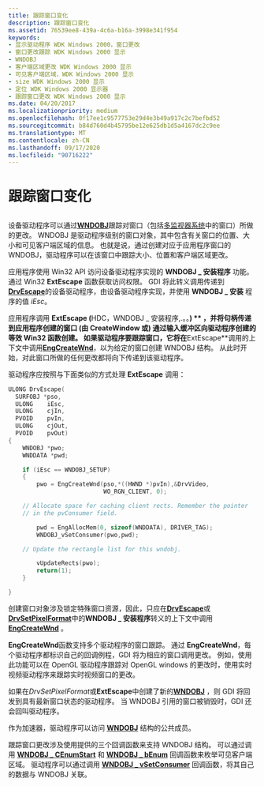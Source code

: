 ```yaml
---
title: 跟踪窗口变化
description: 跟踪窗口变化
ms.assetid: 76539ee8-439a-4c6a-b16a-3998e341f954
keywords:
- 显示驱动程序 WDK Windows 2000，窗口更改
- 窗口更改跟踪 WDK Windows 2000 显示
- WNDOBJ
- 客户端区域更改 WDK Windows 2000 显示
- 可见客户端区域，WDK Windows 2000 显示
- size WDK Windows 2000 显示
- 定位 WDK Windows 2000 显示器
- 跟踪窗口更改 WDK Windows 2000 显示
ms.date: 04/20/2017
ms.localizationpriority: medium
ms.openlocfilehash: 0f17ee1c9577753e29d4e3b49a917c2c7befbd52
ms.sourcegitcommit: b84d760d4b45795be12e625db1d5a4167dc2c9ee
ms.translationtype: MT
ms.contentlocale: zh-CN
ms.lasthandoff: 09/17/2020
ms.locfileid: "90716222"
---
```

# <a name="tracking-window-changes"></a>跟踪窗口变化


## <span id="ddk_tracking_window_changes_gg"></span><span id="DDK_TRACKING_WINDOW_CHANGES_GG"></span>


设备驱动程序可以通过[**WNDOBJ**](/windows/win32/api/winddi/ns-winddi-_wndobj)跟踪对窗口（包括[多监视器系统](multiple-monitor-support-in-the-display-driver.md)中的窗口）所做的更改。 WNDOBJ 是驱动程序级别的窗口对象，其中包含有关窗口的位置、大小和可见客户端区域的信息。 也就是说，通过创建对应于应用程序窗口的 WNDOBJ，驱动程序可以在该窗口中跟踪大小、位置和客户端区域更改。

应用程序使用 Win32 API 访问设备驱动程序实现的 **WNDOBJ \_ 安装程序** 功能。 通过 Win32 **ExtEscape** 函数获取访问权限。 GDI 将此转义调用传递到 [**DrvEscape**](/windows/win32/api/winddi/nf-winddi-drvescape)的设备驱动程序，由设备驱动程序实现，并使用 **WNDOBJ \_ 安装** 程序的值 *iEsc*。

应用程序调用 <strong>ExtEscape (</strong>HDC，WNDOBJ \_ 安装程序,.。。**) ** ，并将句柄传递到应用程序创建的窗口 (由 **CreateWindow** 或) 通过输入缓冲区向驱动程序创建的等效 Win32 函数创建。 如果驱动程序要跟踪窗口，它将在**ExtEscape**调用的上下文中调用[**EngCreateWnd**](/windows/win32/api/winddi/nf-winddi-engcreatewnd)，以为给定的窗口创建 WNDOBJ 结构。 从此时开始，对此窗口所做的任何更改都将向下传递到该驱动程序。

驱动程序应按照与下面类似的方式处理 **ExtEscape** 调用：

```cpp
ULONG DrvEscape(
  SURFOBJ *pso,
  ULONG    iEsc,
  ULONG    cjIn,
  PVOID    pvIn,
  ULONG    cjOut,
  PVOID    pvOut)
{
    WNDOBJ *pwo;
    WNDDATA *pwd;

    if (iEsc == WNDOBJ_SETUP)
    {
        pwo = EngCreateWnd(pso,*((HWND *)pvIn),&DrvVideo,
                           WO_RGN_CLIENT, 0);

    // Allocate space for caching client rects. Remember the pointer
    // in the pvConsumer field.

        pwd = EngAllocMem(0, sizeof(WNDDATA), DRIVER_TAG);
        WNDOBJ_vSetConsumer(pwo,pwd);

    // Update the rectangle list for this wndobj.

        vUpdateRects(pwo);
        return(1);
    }

}
```

创建窗口对象涉及锁定特殊窗口资源，因此，只应在[**DrvEscape**](/windows/win32/api/winddi/nf-winddi-drvescape)或[**DrvSetPixelFormat**](/windows/win32/api/winddi/nf-winddi-drvsetpixelformat)中的**WNDOBJ \_ 安装程序**转义的上下文中调用[**EngCreateWnd**](/windows/win32/api/winddi/nf-winddi-engcreatewnd) 。

**EngCreateWnd**函数支持多个驱动程序的窗口跟踪。 通过 **EngCreateWnd**，每个驱动程序都标识自己的回调例程，GDI 将为相应的窗口调用更改。 例如，使用此功能可以在 OpenGL 驱动程序跟踪对 OpenGL windows 的更改时，使用实时视频驱动程序来跟踪实时视频窗口的更改。

如果在*DrvSetPixelFormat*或**ExtEscape**中创建了新的[**WNDOBJ**](/windows/win32/api/winddi/ns-winddi-_wndobj) ，则 GDI 将回发到具有最新窗口状态的驱动程序。 当 WNDOBJ 引用的窗口被销毁时，GDI 还会回叫驱动程序。

作为加速器，驱动程序可以访问 [**WNDOBJ**](/windows/win32/api/winddi/ns-winddi-_wndobj) 结构的公共成员。

跟踪窗口更改涉及使用提供的三个回调函数来支持 WNDOBJ 结构。 可以通过调用 [**WNDOBJ \_ CEnumStart**](/windows/win32/api/winddi/nf-winddi-wndobj_cenumstart) 和 [**WNDOBJ \_ bEnum**](/windows/win32/api/winddi/nf-winddi-wndobj_benum) 回调函数来枚举可见客户端区域。 驱动程序可以通过调用 [**WNDOBJ \_ vSetConsumer**](/windows/win32/api/winddi/nf-winddi-wndobj_vsetconsumer) 回调函数，将其自己的数据与 WNDOBJ 关联。